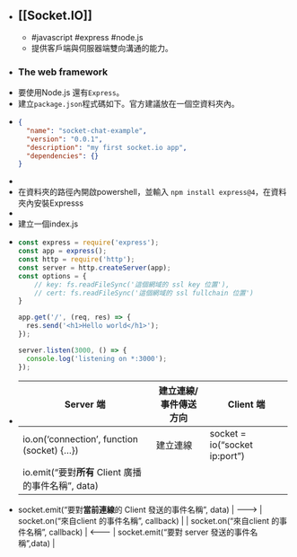 - ## [[Socket.IO]]
	- #javascript #express #node.js
	- 提供客戶端與伺服器端雙向溝通的能力。
- ### The web framework
- 要使用Node.js 還有`Express`。
- 建立`package.json`程式碼如下。官方建議放在一個空資料夾內。
- ```Json
  {
    "name": "socket-chat-example",
    "version": "0.0.1",
    "description": "my first socket.io app",
    "dependencies": {}
  }
  ```
-
- 在資料夾的路徑內開啟powershell，並輸入 `npm install express@4`，在資料夾內安裝Expresss
-
- 建立一個index.js
- ```js
  const express = require('express');
  const app = express();
  const http = require('http');
  const server = http.createServer(app);
  const options = {
      // key: fs.readFileSync('這個網域的 ssl key 位置'),
      // cert: fs.readFileSync('這個網域的 ssl fullchain 位置')
  }
  
  app.get('/', (req, res) => {
    res.send('<h1>Hello world</h1>');
  });
  
  server.listen(3000, () => {
    console.log('listening on *:3000');
  });
  ```
- | Server 端 | 建立連線/事件傳送方向 | Client 端 |
  | ---- | ---- | ---- |
  | io.on(‘connection’, function (socket) {…}) | 建立連線 | socket = io(“socket ip:port”) |
  | io.emit(“要對**所有** Client 廣播的事件名稱”, data)
- socket.emit(“要對**當前連線**的 Client 發送的事件名稱”, data) | ———> | socket.on(“來自client 的事件名稱”, callback) |
  | socket.on(“來自client 的事件名稱”, callback) | <——— | socket.emit(“要對 server 發送的事件名稱”,data) |